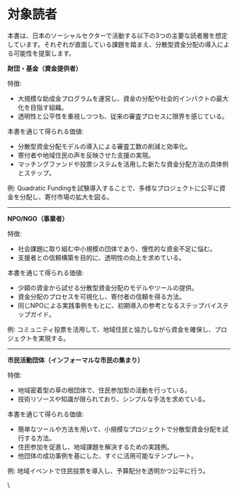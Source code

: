 # 対象読者

本書は、日本のソーシャルセクターで活動する以下の3つの主要な読者層を想定しています。それぞれが直面している課題を踏まえ、分散型資金分配の導入による可能性を提案します。

**財団・基金（資金提供者）**

特徴:

* 大規模な助成金プログラムを運営し、資金の分配や社会的インパクトの最大化を目指す組織。
* 透明性と公平性を重視しつつも、従来の審査プロセスに限界を感じている。

本書を通じて得られる価値:

* 分散型資金分配モデルの導入による審査工数の削減と効率化。
* 寄付者や地域住民の声を反映させた支援の実現。
* マッチングファンドや投票システムを活用した新たな資金分配方法の具体例とステップ。

例: Quadratic Fundingを試験導入することで、多様なプロジェクトに公平に資金を分配し、寄付市場の拡大を図る。

***

**NPO/NGO（事業者）**

特徴:

* 社会課題に取り組む中小規模の団体であり、慢性的な資金不足に悩む。
* 支援者との信頼構築を目的に、透明性の向上を求めている。

本書を通じて得られる価値:

* 少額の資金から試せる分散型資金分配のモデルやツールの提供。
* 資金分配のプロセスを可視化し、寄付者の信頼を得る方法。
* 同じNPOによる実践事例をもとに、初期導入の参考となるステップバイステップガイド。

例: コミュニティ投票を活用して、地域住民と協力しながら資金を確保し、プロジェクトを実現する。

***

**市民活動団体（インフォーマルな市民の集まり）**

特徴:

* 地域密着型の草の根団体で、住民参加型の活動を行っている。
* 技術リソースや知識が限られており、シンプルな手法を求めている。

本書を通じて得られる価値:

* 簡単なツールや方法を用いて、小規模なプロジェクトで分散型資金分配を試行する方法。
* 住民参加を促進し、地域課題を解決するための実践例。
* 他団体の成功事例を基にした、すぐに活用可能なテンプレート。

例: 地域イベントで住民投票を導入し、予算配分を透明かつ公平に行う。

\
